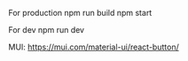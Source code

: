 For production
npm run build
npm start

For dev
npm run dev

MUI: https://mui.com/material-ui/react-button/

